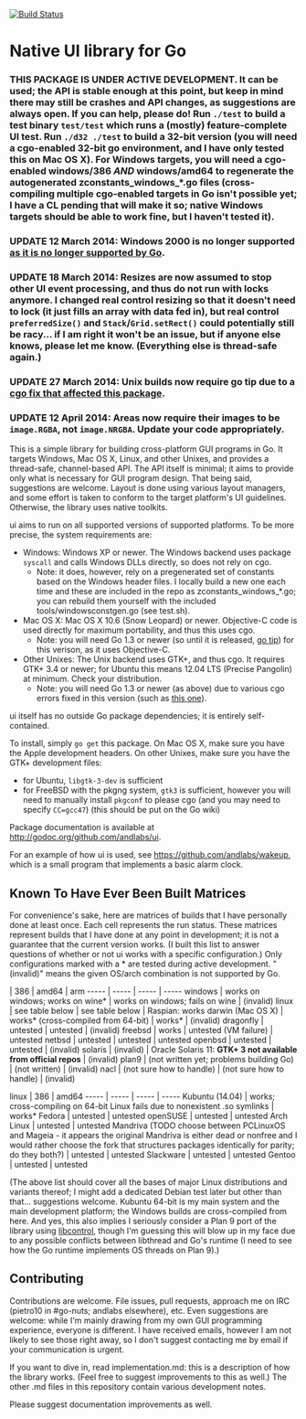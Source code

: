 [![Build Status](https://travis-ci.org/andlabs/ui.png?branch=master)](https://travis-ci.org/andlabs/ui)
# Native UI library for Go
### THIS PACKAGE IS UNDER ACTIVE DEVELOPMENT. It can be used; the API is stable enough at this point, but keep in mind there may still be crashes and API changes, as suggestions are always open. If you can help, please do! Run `./test` to build a test binary `test/test` which runs a (mostly) feature-complete UI test. Run `./d32 ./test` to build a 32-bit version (you will need a cgo-enabled 32-bit go environment, and I have only tested this on Mac OS X). For Windows targets, you will need a cgo-enabled windows/386 *AND* windows/amd64 to regenerate the autogenerated zconstants_windows_*.go files (cross-compiling multiple cgo-enabled targets in Go isn't possible yet; I have a CL pending that will make it so; native Windows targets should be able to work fine, but I haven't tested it).

### UPDATE 12 March 2014: Windows 2000 is no longer supported [as it is no longer supported by Go](https://codereview.appspot.com/74790043).

### UPDATE 18 March 2014: Resizes are now assumed to stop other UI event processing, and thus do not run with locks anymore. I changed real control resizing so that it doesn't need to lock (it just fills an array with data fed in), but real control `preferredSize()` and `Stack`/`Grid.setRect()` could potentially still be racy... if I am right it won't be an issue, but if anyone else knows, please let me know. (Everything else is thread-safe again.)

### UPDATE 27 March 2014: Unix builds now require go tip due to a [cgo fix that affected this package](https://code.google.com/p/go/issues/detail?id=7548).

### UPDATE 12 April 2014: Areas now require their images to be `image.RGBA`, not `image.NRGBA`. Update your code appropriately.

This is a simple library for building cross-platform GUI programs in Go. It targets Windows, Mac OS X, Linux, and other Unixes, and provides a thread-safe, channel-based API. The API itself is minimal; it aims to provide only what is necessary for GUI program design. That being said, suggestions are welcome. Layout is done using various layout managers, and some effort is taken to conform to the target platform's UI guidelines. Otherwise, the library uses native toolkits.

ui aims to run on all supported versions of supported platforms. To be more precise, the system requirements are:

* Windows: Windows XP or newer. The Windows backend uses package `syscall` and calls Windows DLLs directly, so does not rely on cgo.
	* Note: it does, however, rely on a pregenerated set of constants based on the Windows header files. I locally build a new one each time and these are included in the repo as zconstants_windows_*.go; you can rebuild them yourself with the included tools/windowsconstgen.go (see test.sh).
* Mac OS X: Mac OS X 10.6 (Snow Leopard) or newer. Objective-C code is used directly for maximum portability, and thus this uses cgo.
	* Note: you will need Go 1.3 or newer (so until it is released, [go tip](http://tip.golang.org/doc/install/source#head)) for this verison, as it uses Objective-C.
* Other Unixes: The Unix backend uses GTK+, and thus cgo. It requires GTK+ 3.4 or newer; for Ubuntu this means 12.04 LTS (Precise Pangolin) at minimum. Check your distribution.
	* Note: you will need Go 1.3 or newer (as above) due to various cgo errors fixed in this version (such as [this one](https://code.google.com/p/go/issues/detail?id=7548)).

ui itself has no outside Go package dependencies; it is entirely self-contained.

To install, simply `go get` this package. On Mac OS X, make sure you have the Apple development headers. On other Unixes, make sure you have the GTK+ development files:
* for Ubuntu, `libgtk-3-dev` is sufficient
* for FreeBSD with the pkgng system, `gtk3` is sufficient, however you will need to manually install `pkgconf` to please cgo (and you may need to specify `CC=gcc47`) (this should be put on the Go wiki)

Package documentation is available at http://godoc.org/github.com/andlabs/ui.

For an example of how ui is used, see https://github.com/andlabs/wakeup, which is a small program that implements a basic alarm clock.

## Known To Have Ever Been Built Matrices
For convenience's sake, here are matrices of builds that I have personally done at least once. Each cell represents the run status. These matrices represent builds that I have done at any point in development; it is not a guarantee that the current version works. (I built this list to answer questions of whether or not ui works with a specific configuration.) Only configurations marked with a * are tested during active development. "(invalid)" means the given OS/arch combination is not supported by Go.

   | 386 | amd64 | arm
----- | ----- | ----- | -----
windows | works on windows; works on wine* | works on windows; fails on wine | (invalid)
linux | see table below | see table below | Raspian: works
darwin (Mac OS X) | works* (cross-compiled from 64-bit) | works* | (invalid)
dragonfly | untested | untested | (invalid)
freebsd | works | untested (VM failure) | untested
netbsd | untested | untested | untested
openbsd | untested | untested | (invalid)
solaris | (invalid) | Oracle Solaris 11: **GTK+ 3 not available from official repos** | (invalid)
plan9 | (not written yet; problems building Go) | (not written) | (invalid)
nacl | (not sure how to handle) | (not sure how to handle) | (invalid)

linux | 386 | amd64
----- | ----- | ----- | -----
Kubuntu (14.04) | works; cross-compiling on 64-bit Linux fails due to nonexistent .so symlinks | works*
Fedora | untested | untested
openSUSE | untested | untested
Arch Linux | untested | untested
Mandriva (TODO choose between PCLinuxOS and Mageia - it appears the original Mandriva is either dead or nonfree and I would rather choose the fork that structures packages identically for parity; do they both?) | untested | untested
Slackware | untested | untested
Gentoo | untested | untested

(The above list should cover all the bases of major Linux distributions and variants thereof; I might add a dedicated Debian test later but other than that... suggestions welcome. Kubuntu 64-bit is my main system and the main development platform; the Windows builds are cross-compiled from here. And yes, this also implies I seriously consider a Plan 9 port of the library using [libcontrol](http://plan9.bell-labs.com/magic/man2html/2/control), though I'm guessing this will blow up in my face due to any possible conflicts between libthread and Go's runtime (I need to see how the Go runtime implements OS threads on Plan 9).)

## Contributing
Contributions are welcome. File issues, pull requests, approach me on IRC (pietro10 in #go-nuts; andlabs elsewhere), etc. Even suggestions are welcome: while I'm mainly drawing from my own GUI programming experience, everyone is different. I have received emails, however I am not likely to see those right away, so I don't suggest contacting me by email if your communication is urgent.

If you want to dive in, read implementation.md: this is a description of how the library works. (Feel free to suggest improvements to this as well.) The other .md files in this repository contain various development notes.

Please suggest documentation improvements as well.
